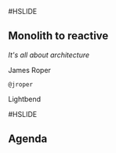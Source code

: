 #HSLIDE

## Monolith to reactive

*It's all about architecture*

James Roper

`@jroper`

Lightbend

#HSLIDE

## Agenda
